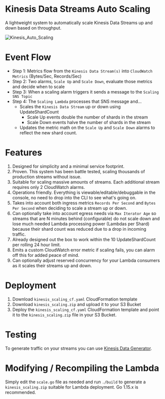 # Kinesis Data Streams Auto Scaling

A lightweight system to automatically scale Kinesis Data Streams up and down based on throughput.

![Kinesis_Auto_Scaling](https://user-images.githubusercontent.com/85569859/121233258-788f3980-c860-11eb-825b-c857ddd13299.png)

# Event Flow 
- Step 1: Metrics flow from the `Kinesis Data Stream(s)` into `CloudWatch Metrics` (Bytes/Sec, Records/Sec)
- Step 2: Two alarms, `Scale Up` and `Scale Down`, evaluate those metrics and decide when to scale
- Step 3: When a scaling alarm triggers it sends a message to the `Scaling SNS Topic`
- Step 4: The `Scaling Lambda` processes that SNS message and…
  - Scales the `Kinesis Data Stream` up or down using UpdateShardCount
    - Scale Up events double the number of shards in the stream
    - Scale Down events halve the number of shards in the stream
  - Updates the metric math on the `Scale Up` and `Scale Down` alarms to reflect the new shard count.

# Features

1. Designed for simplicity and a minimal service footprint. 
2. Proven. This system has been battle tested, scaling thousands of production streams without issue.
3. Suitable for scaling massive amounts of streams. Each additional stream requires only 2 CloudWatch alarms.
4. Operations friendly. Everything is viewable/editable/debuggable in the console, no need to drop into the CLI to see what's going on.
5. Takes into account both ingress metrics `Records Per Second` and `Bytes Per Second` when deciding to scale a stream up or down.
6. Can optionally take into account egress needs via `Max Iterator Age` so streams that are N minutes behind (configurable) do not scale down and lose much needed Lambda processing power (Lambdas per Shard) because their shard count was reduced due to a drop in incoming traffic. 
7. Already designed out the box to work within the 10 UpdateShardCount per rolling 24 hour limit. 
8. Emits a custom CloudWatch error metric if scaling fails, you can alarm off this for added peace of mind.
9. Can optionally adjust reserved concurrency for your Lambda consumers as it scales their streams up and down. 

# Deployment

1.	Download `kinesis_scaling_cf.yaml` CloudFormation template
2.	Download `kinesis_scaling.zip` and upload it to your S3 Bucket
3.	Deploy the `kinesis_scaling_cf.yaml` CloudFormation template and point it to the `kinesis_scaling.zip` file in your S3 Bucket. 

# Testing

To generate traffic on your streams you can use [Kinesis Data Generator](https://aws.amazon.com/blogs/big-data/test-your-streaming-data-solution-with-the-new-amazon-kinesis-data-generator/).


# Modifying / Recompiling the Lambda

Simply edit the `scale.go` file as needed and run `./build` to generate a `kinesis_scaling.zip` suitable for Lambda deployment. Go 1.15.x is recommended.
